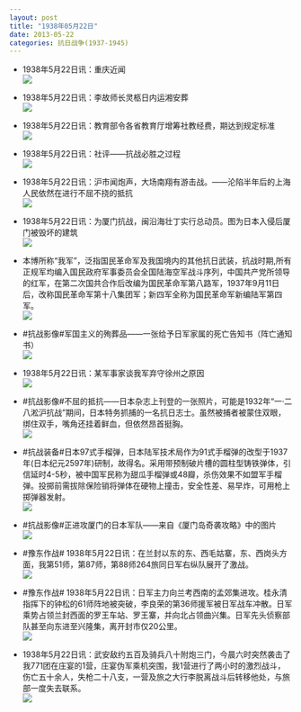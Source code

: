 ```yaml
---
layout: post
title: "1938年05月22日"
date: 2013-05-22
categories: 抗日战争(1937-1945)
---
```


<meta name="referrer" content="no-referrer" />

- 1938年5月22日讯：重庆近闻 <br/><img src="https://ww2.sinaimg.cn/large/aca367d8jw1e4xhtsh8izj209p0ucdj6.jpg" />

- 1938年5月22日讯：李故师长灵柩日内运湘安葬 <br/><img src="https://ww4.sinaimg.cn/large/aca367d8jw1e4xg3sfya2j208f0i2t9k.jpg" />

- 1938年5月22日讯：教育部令各省教育厅增筹社教经费，期达到规定标准 <br/><img src="https://ww4.sinaimg.cn/large/aca367d8jw1e4xedcwl5pj20c10k2dho.jpg" />

- 1938年5月22日讯：社评——抗战必胜之过程 <br/><img src="https://ww4.sinaimg.cn/large/aca367d8jw1e4xcmtp9dfj20c10px0w9.jpg" />

- 1938年5月22日讯：沪市闻炮声，大场南翔有游击战。——沦陷半年后的上海人民依然在进行不屈不挠的抵抗 <br/><img src="https://ww3.sinaimg.cn/large/aca367d8jw1e4xaw67zfkj20c10px76j.jpg" />

- 1938年5月22日讯：为厦门抗战，闽沿海壮丁实行总动员。图为日本入侵后厦门被毁坏的建筑 <br/><img src="https://ww1.sinaimg.cn/large/aca367d8jw1e4x5p7hsorj20c10istac.jpg" />

- 本博所称“我军”，泛指国民革命军及我国境内的其他抗日武装，抗战时期,所有正规军均编入国民政府军事委员会全国陆海空军战斗序列，中国共产党所领导的红军，在第二次国共合作后改编为国民革命军第八路军，1937年9月11日后，改称国民革命军第十八集团军；新四军全称为国民革命军新编陆军第四军。 <br/><img src="https://ww4.sinaimg.cn/large/aca367d8gw1e4x4cjtmddj20c82emgyn.jpg" />

- #抗战影像#军国主义的殉葬品——一张给予日军家属的死亡告知书（阵亡通知书） <br/><img src="https://ww2.sinaimg.cn/large/aca367d8jw1e4x33h3nxrj20au0f9ab1.jpg" />

- 1938年5月22日讯：某军事家谈我军弃守徐州之原因 <br/><img src="https://ww1.sinaimg.cn/large/aca367d8jw1e4wyrkb5vzj209c0l176r.jpg" />

- #抗战影像#不屈的抵抗——日本杂志上刊登的一张照片，可能是1932年“一·二八淞沪抗战”期间，日本特务抓捕的一名抗日志士。虽然被捕者被蒙住双眼，绑住双手，嘴角还挂着鲜血，但依然昂首挺胸。 <br/><img src="https://ww2.sinaimg.cn/large/aca367d8jw1e4wx0on98uj20j60m3di7.jpg" />

- #抗战装备#日本97式手榴弹，日本陆军技术局作为91式手榴弹的改型于1937年(日本纪元2597年)研制，故得名。采用带预制破片槽的圆柱型铸铁弹体，引信延时4-5秒，被中国军民称为甜瓜手榴弹或48瓣，杀伤效果不如盟军手榴弹。投掷前需拔除保险销将弹体在硬物上撞击，安全性差、易早炸，可用枪上掷弹器发射。 <br/><img src="https://ww3.sinaimg.cn/large/aca367d8jw1e4wuexhttyj20c10pagms.jpg" />

- #抗战影像#正进攻厦门的日本军队——来自《厦门岛奇袭攻略》中的图片 <br/><img src="https://ww1.sinaimg.cn/large/aca367d8jw1e4wsuxjxydj20au091mxl.jpg" />

- #豫东作战# 1938年5月22日讯：在兰封以东的东、西毛姑寨，东、西岗头方面，我第51师，第87师，第88师264旅同日军右纵队展开了激战。  <br/><img src="https://ww3.sinaimg.cn/large/aca367d8jw1e4wsolliqoj20fa0c5wfn.jpg" />

- #豫东作战# 1938年5月22日讯：日军主力向兰考西南的孟郊集进攻。桂永清指挥下的钟松的61师阵地被突破，李良荣的第36师援军被日军战车冲散。日军乘势占领兰封西面的罗王车站、罗王寨，并向北占领曲兴集。日军先头侦察部队甚至向东进至兴隆集，离开封市仅20公里。 <br/><img src="https://ww1.sinaimg.cn/large/aca367d8jw1e4wqypj88dj20c10ngmy3.jpg" />

- 1938年5月22日讯：武安敌约五百及骑兵八十附炮三门，今晨六时突然袭击了我771团在庄宴的1营，庄宴伪军乘机突围，我1营进行了两小时的激烈战斗，伤亡五十余人，失枪二十八支，一营及旅之大行李脱离战斗后转移他处，与旅部一度失去联系。 <br/><img src="https://ww4.sinaimg.cn/large/aca367d8jw1e4wp7n1gvuj208y0bvq3s.jpg" />

